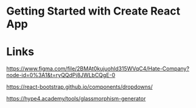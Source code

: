 # Getting Started with Create React App

# Links

https://www.figma.com/file/2BMAt0kujuohld315WVqC4/Hate-Company?node-id=0%3A1&t=ryQQdPj8JWLbCQgE-0

https://react-bootstrap.github.io/components/dropdowns/

https://hype4.academy/tools/glassmorphism-generator